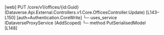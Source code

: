 [web] PUT /core/v1/offices/{id:Guid}  (Dataverse.Api.External.Controllers.v1.Core.OfficesController.Update)  [L143–L150] [auth=Authentication.CoreWrite]
  └─ uses_service IDataverseProxyService (AddScoped)
    └─ method PutSerialisedModel [L148]


